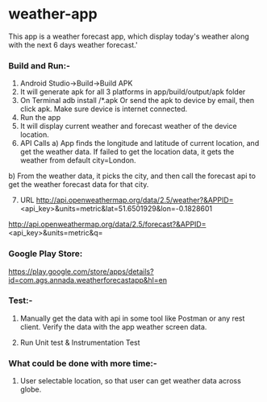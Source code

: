 # weather-app

This app is a weather forecast app, which display today's weather along with the next 6 days weather forecast.'

### Build and Run:-
1. Android Studio->Build->Build APK
2. It will generate apk for all 3 platforms in app/build/output/apk folder
3. On Terminal adb install <path>/*.apk
   Or send the apk to device by email, then click apk.
   Make sure device is internet connected.
4. Run the app
5. It will display current weather and forecast weather of the device location.
6. API Calls
a) App finds the longitude and latitude of current location, and get the weather data.
  If failed to get the location data, it gets the weather from default city=London.
  
b) From the weather data, it picks the city, and then call the forecast api to get the weather forecast data for that city.

7. URL 
http://api.openweathermap.org/data/2.5/weather?&APPID=<api_key>&units=metric&lat=51.6501929&lon=-0.1828601

http://api.openweathermap.org/data/2.5/forecast?&APPID=<api_key>&units=metric&q=<city>

  
### Google Play Store:

https://play.google.com/store/apps/details?id=com.ags.annada.weatherforecastapp&hl=en 
  

### Test:-
1. Manually get the data with api in some tool like Postman or any rest client.
Verify the data with the app weather screen data.
 
2. Run Unit test & Instrumentation Test 



### What could be done with more time:-
1. User selectable location, so that user can get weather data across globe.  
